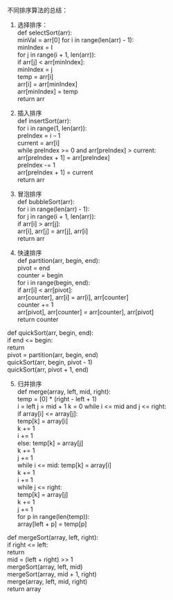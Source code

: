 不同排序算法的总结： 
1.	选择排序：  
def selectSort(arr):  
        minVal = arr[0]
        for i in range(len(arr) - 1):  
            minIndex = I  
            for j in range(i + 1, len(arr)):  
                if arr[j] < arr[minIndex]:  
                    minIndex = j  
            temp = arr[i]  
            arr[i] = arr[minIndex]  
            arr[minIndex] = temp  
        return arr  
  
2.	插入排序  
def insertSort(arr):  
      for i in range(1, len(arr)):  
          preIndex = i – 1  
          current = arr[i]  
          while preIndex >= 0 and arr[preIndex] > current:  
              arr[preIndex + 1] = arr[preIndex]  
              preIndex -= 1  
          arr[preIndex + 1] = current  
      return arr

3.	冒泡排序  
def bubbleSort(arr):  
      for i in range(len(arr) - 1):  
          for j in range(i + 1, len(arr)):  
              if arr[i] > arr[j]:  
                  arr[i], arr[j] = arr[j], arr[i]  
      return arr  

4.	快速排序  
def partition(arr, begin, end):  
      pivot = end  
      counter = begin  
      for i in range(begin, end):  
          if arr[i] < arr[pivot]:  
              arr[counter], arr[i] = arr[i], arr[counter]  
              counter += 1  
      arr[pivot], arr[counter] = arr[counter], arr[pivot]  
      return counter  
  
  
  def quickSort(arr, begin, end):  
      if end <= begin:  
          return  
      pivot = partition(arr, begin, end)  
      quickSort(arr, begin, pivot - 1)  
      quickSort(arr, pivot + 1, end)  

5.	归并排序  
def merge(array, left, mid, right):  
      temp = [0] * (right - left + 1)  
      i = left
      j = mid + 1
      k = 0
      while i <= mid and j <= right:  
          if array[i] <= array[j]:  
              temp[k] = array[i]  
              k += 1  
              i += 1  
          else:
              temp[k] = array[j]  
              k += 1  
              j += 1  
      while i <= mid:
          temp[k] = array[i]  
          k += 1  
          i += 1  
      while j <= right:  
          temp[k] = array[j]  
          k += 1  
          j += 1  
      for p in range(len(temp)):  
          array[left + p] = temp[p]  
  
  
  def mergeSort(array, left, right):  
      if right <= left:  
          return  
      mid = (left + right) >> 1  
      mergeSort(array, left, mid)  
      mergeSort(array, mid + 1, right)  
      merge(array, left, mid, right)  
      return array  


  

